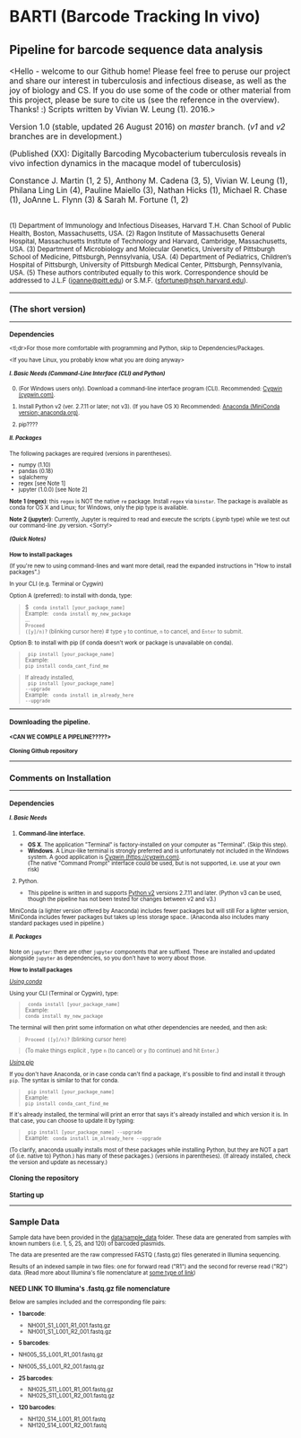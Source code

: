 
# BARTI (Barcode Tracking In vivo)
## Pipeline for barcode sequence data analysis

<Hello - welcome to our Github home! Please feel free to peruse our project and share our interest in tuberculosis and infectious disease, as well as the joy of biology and CS. If you do use some of the code or other material from this project, please be sure to cite us (see the reference in the overview). Thanks! :)  Scripts written by Vivian W. Leung (1). 2016.>


Version 1.0 (stable, updated 26 August 2016) on <i>master</i> branch.
(<i>v1</i> and <i>v2</i> branches are in development.)



(Published (XX):
Digitally Barcoding Mycobacterium tuberculosis reveals in vivo infection dynamics in the macaque model of tuberculosis)

<extrasmall>Constance J. Martin (1, 2 5), Anthony M. Cadena (3, 5), Vivian W. Leung (1), Philana Ling Lin (4), Pauline Maiello (3), Nathan Hicks (1), Michael R. Chase (1), JoAnne L. Flynn (3) & Sarah M. Fortune (1, 2)<extrasmall>
<br/><br/>

<extrasmall> <small>(1) Department of Immunology and Infectious Diseases, Harvard T.H. Chan School of Public Health, Boston, Massachusetts, USA. (2) Ragon Institute of Massachusetts General Hospital, Massachusetts Institute of Technology and Harvard, Cambridge, Massachusetts, USA. (3) Department of Microbiology and Molecular Genetics, University of Pittsburgh School of Medicine, Pittsburgh, Pennsylvania, USA. (4) Department of Pediatrics, Children’s Hospital of Pittsburgh, University of Pittsburgh Medical Center, Pittsburgh, Pennsylvania, USA. (5) These authors contributed equally to this work. Correspondence should be addressed to J.L.F (joanne@pitt.edu) or S.M.F. (sfortune@hsph.harvard.edu).<small> </extrasmall>

-------------
## (The short version)
------------
### Dependencies


<tl;dr>For those more comfortable with programming and Python, skip to Dependencies/Packages.

<If you have Linux, you probably know what you are doing anyway>

##### I.  Basic Needs (Command-Line Interface (CLI) and Python)</b>
0. (For Windows users only). Download a command-line interface program (CLI). Recommended: [Cygwin (cygwin.com)](https://cygwin.com).

0. Install Python v2 (ver. 2.7.11 or later; not v3). (If you have OS X) Recommended: [Anaconda (MiniConda version; anaconda.org)](https://anaconda.org).

0. pip????

##### II.  Packages

The following packages are required (versions in parentheses).

* numpy (1.10)
* pandas (0.18)
* sqlalchemy
* regex  [see Note 1]
* jupyter (1.0.0)  [see Note 2]

<b>Note 1 (regex)</b>: this <code>regex</code> is NOT the native <code>re</code> package. Install <code>regex</code> via <code>binstar</code>. The package is available as conda for OS X and Linux; for Windows, only the pip type is available.

<b>Note 2 (jupyter)</b>: Currently, Jupyter is required to read and execute the scripts (.ipynb type) while we test out our command-line .py version. <Sorry!>

##### (Quick Notes)
<b>How to install packages</b>

(If you're new to using command-lines and want more detail, read the expanded instructions in "How to install packages".)

In your CLI (e.g. Terminal or Cygwin)

Option A (preferred): to install with donda, type:
> $ <code> conda install [your_package_name]</code> <br/>
Example: <code> conda install my_new_package</code> <br/>...<br/>
> <code>Proceed ([y]/n)?</code> (blinking cursor here) # type <code>y</code> to continue, <code>n</code> to cancel, and <code>Enter</code> to submit.

Option B: to install with pip (if conda doesn't work or package is unavailable on conda).

> <code> pip install [your_package_name]</code> <br/>
Example: <code> pip install conda_cant_find_me</code> <br/>

> If already installed, <br/>
> <code> pip install [your_package_name] --upgrade </code> <br/>
Example: <code> conda install im_already_here --upgrade</code> <br/>

-------
### Downloading the pipeline.

#### <CAN WE COMPILE A PIPELINE?????>

#### Cloning Github repository

--------
## Comments on Installation
----------
### Dependencies

##### I. Basic Needs
1. <b>Command-line interface.</b>
   * <b>OS X</b>. The application "Terminal" is factory-installed on your computer as "Terminal". (Skip this step).
   * <b>Windows</b>. A Linux-like terminal is strongly preferred and is unfortunately not included in the Windows system. A good application is  [Cygwin (https://cygwin.com)](https://cygwin.com).
   <br/>(The native "Command Prompt" interface could be used, but is not supported, i.e. use at your own risk)

2. Python.  
   * This pipeline is written in and supports <u>Python v2</u> versions 2.7.11 and later. (Python v3 can be used, though the pipeline has not been tested for changes between v2 and v3.)


  MiniConda (a lighter version offered by Anaconda) includes fewer packages but will still For a lighter version, MiniConda includes fewer packages but takes up less storage space.. (Anaconda also includes many standard packages used in pipeline.)

##### II.  Packages

  Note on <code>jupyter</code>: there are other <code>jupyter</code> components that are suffixed. These are installed and updated alongside <code>jupyter</code> as dependencies, so you don't have to worry about those.

  <b>How to install packages</b>

  <u><i>Using conda</i></u>

  Using your CLI (Terminal or Cygwin), type:

  > <code> conda install [your_package_name]</code> <br/>
  Example: <code> conda install my_new_package</code> <br/>

  The terminal will then print some information on what other dependencies are needed, and then ask:

  > <code>Proceed ([y]/n)?</code> (blinking cursor here)

  > (To make things explicit <in the zen of python>, type <code>n</code> (to cancel) or  <code>y</code> (to continue) and hit <code>Enter</code>.)

  <u><i>Using pip</i></u>

  If you don't have Anaconda, or in case conda can't find a package, it's possible to find and install it through <code>pip</code>. The syntax is similar to that for conda.

  > <code> pip install [your_package_name]</code> <br/>
  Example: <code> pip install conda_cant_find_me</code> <br/>

  If it's already installed, the terminal will print an error that says it's already installed and which version it is. In that case, you can choose to update it by typing:

  > <code> pip install [your_package_name] --upgrade </code> <br/>
  Example: <code> conda install im_already_here --upgrade</code> <br/>


  (To clarify, anaconda usually installs most of these packages while installing Python, but they are NOT a part of (i.e. native to) Python.) has many of these packages.) (versions in parentheses). (If already installed, check the version and update as necessary.)

### Cloning the repository

### Starting up

_______________________
## Sample Data

Sample data have been provided in the [data/sample_data](https://github.com/sarahfortunelab/barcodetracking) folder. These data are generated from samples with known numbers (i.e. 1, 5, 25, and 120) of barcoded plasmids.

The data are presented are the raw compressed FASTQ (.fastq.gz) files generated in Illumina sequencing.

Results of an indexed sample in two files: one for forward read ("R1") and the second for reverse read ("R2") data. (Read more about Illumina's file nomenclature at [some type of link](illumina.com))
### NEED LINK TO Illumina's .fastq.gz file nomenclature


Below are samples included and the corresponding file pairs:


*  <b>1 barcode</b>:
   * NH001_S1_L001_R1_001.fastq.gz
   * NH001_S1_L001_R2_001.fastq.gz


*  <b>5 barcodes</b>:
  * NH005_S5_L001_R1_001.fastq.gz
  * NH005_S5_L001_R2_001.fastq.gz


*  <b>25 barcodes</b>:
   * NH025_S11_L001_R1_001.fastq.gz
   * NH025_S11_L001_R2_001.fastq.gz


*  <b>120 barcodes</b>:
   * NH120_S14_L001_R1_001.fastq
   * NH120_S14_L001_R2_001.fastq
